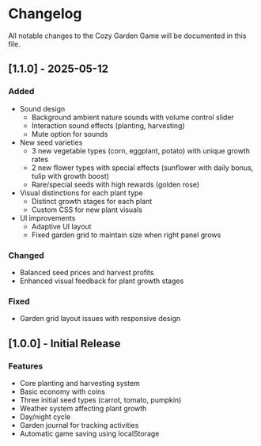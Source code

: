 # Changelog

All notable changes to the Cozy Garden Game will be documented in this file.

## [1.1.0] - 2025-05-12

### Added
- Sound design
  - Background ambient nature sounds with volume control slider
  - Interaction sound effects (planting, harvesting)
  - Mute option for sounds
- New seed varieties
  - 3 new vegetable types (corn, eggplant, potato) with unique growth rates
  - 2 new flower types with special effects (sunflower with daily bonus, tulip with growth boost)
  - Rare/special seeds with high rewards (golden rose)
- Visual distinctions for each plant type
  - Distinct growth stages for each plant
  - Custom CSS for new plant visuals
- UI improvements
  - Adaptive UI layout
  - Fixed garden grid to maintain size when right panel grows

### Changed
- Balanced seed prices and harvest profits
- Enhanced visual feedback for plant growth stages

### Fixed
- Garden grid layout issues with responsive design

## [1.0.0] - Initial Release

### Features
- Core planting and harvesting system
- Basic economy with coins
- Three initial seed types (carrot, tomato, pumpkin)
- Weather system affecting plant growth
- Day/night cycle
- Garden journal for tracking activities
- Automatic game saving using localStorage
